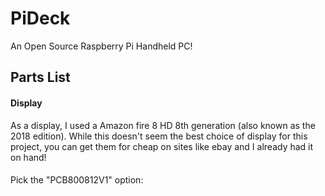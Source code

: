 # PiDeck
An Open Source Raspberry Pi Handheld PC!

## Parts List

#### Display

As a display, I used a Amazon fire 8 HD 8th generation (also known as the 2018 edition). While this doesn't seem the best choice of display for this project, you can get them for cheap on sites like ebay and I already had it on hand!

#### 

Pick the "PCB800812V1" option:
